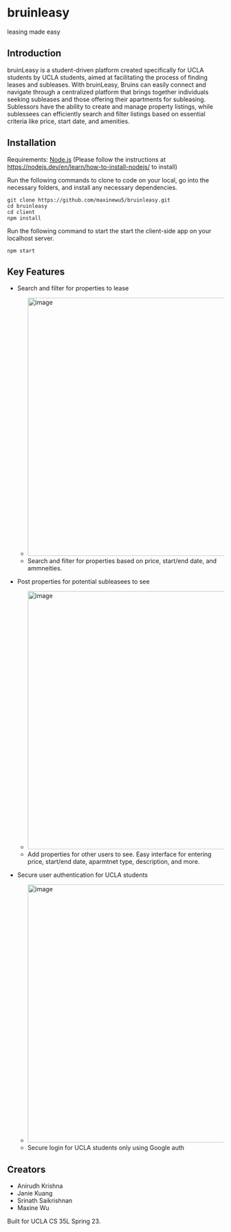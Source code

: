 # bruinleasy
leasing made easy

## Introduction

bruinLeasy is a student-driven platform created specifically for UCLA students by UCLA students, aimed at facilitating the process of finding leases and subleases. With bruinLeasy, Bruins can easily connect and navigate through a centralized platform that brings together individuals seeking subleases and those offering their apartments for subleasing. Sublessors have the ability to create and manage property listings, while sublessees can efficiently search and filter listings based on essential criteria like price, start date, and amenities.

## Installation

Requirements: [Node.js](https://nodejs.org/en) (Please follow the instructions at https://nodejs.dev/en/learn/how-to-install-nodejs/ to install)

Run the following commands to clone to code on your local, go into the necessary folders, and install any necessary dependencies. 
```
git clone https://github.com/maxinewu5/bruinleasy.git
cd bruinleasy
cd client 
npm install 
```

Run the following command to start the start the client-side app on your localhost server. 
```
npm start
```

## Key Features

* Search and filter for properties to lease
    * <img width="600" alt="image" src="https://github.com/maxinewu5/bruinleasy/assets/48866979/09d5f80c-eefd-4901-b5cf-0e8ff2e3b27b">
    * Search and filter for properties based on price, start/end date, and ammneities. 
    
* Post properties for potential subleasees to see 
    * <img width="600" alt="image" src="https://github.com/maxinewu5/bruinleasy/assets/48866979/fcb3d22e-d07a-4d7e-806f-5c6fa4aee3f7">
    * Add properties for other users to see. Easy interface for entering price, start/end date, aparmtnet type, description, and more. 
    
* Secure user authentication for UCLA students
    * <img width="600" alt="image" src="https://github.com/maxinewu5/bruinleasy/assets/48866979/3a7ca4b6-e16b-44f7-b746-3908c0b15c88">
    * Secure login for UCLA students only using Google auth

## Creators
* Anirudh Krishna 
* Janie Kuang 
* Srinath Saikrishnan 
* Maxine Wu 

Built for UCLA CS 35L Spring 23.
